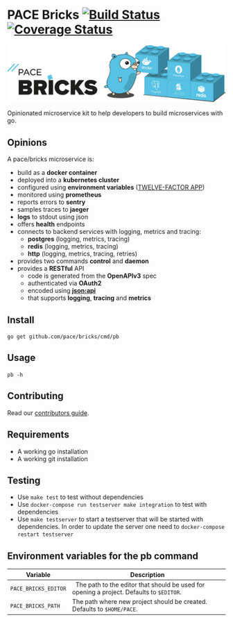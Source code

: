 # PACE Bricks [![Build Status](https://travis-ci.org/pace/bricks.svg?branch=master)](https://travis-ci.org/pace/bricks)  [![Coverage Status](https://coveralls.io/repos/github/pace/bricks/badge.svg?branch=master)](https://coveralls.io/github/pace/bricks?branch=master)

![](artwork/PACE-Bricks_Header_LightBackground.png)

Opinionated microservice kit to help developers to build microservices with go.

## Opinions

A pace/bricks microservice is:

* build as a **docker container**
* deployed into a **kubernetes cluster**
* configured using **environment variables** ([TWELVE-FACTOR APP](https://12factor.net/))
* monitored using **prometheus**
* reports errors to **sentry**
* samples traces to **jaeger**
* **logs** to stdout using json
* offers **health** endpoints
* connects to backend services with logging, metrics and tracing:
  * **postgres** (logging, metrics, tracing)
  * **redis** (logging, metrics, tracing)
  * **http** (logging, metrics, tracing, retries)
* provides two commands **control** and **daemon**
* provides a **RESTful** API
  * code is generated from the **OpenAPIv3** spec
  * authenticated via **OAuth2**
  * encoded using **[json:api](https://jsonapi.org/)**
  * that supports **logging**, **tracing** and **metrics**

## Install

    go get github.com/pace/bricks/cmd/pb

## Usage

    pb -h

## Contributing
 
Read our [contributors guide](CONTRIBUTING.md).


## Requirements

* A working go installation
* A working git installation

## Testing

* Use `make test` to test without dependencies
* Use `docker-compose run testserver make integration` to test with dependencies
* Use `make testserver` to start a testserver that will be started with dependencies. In order to update the server one need to `docker-compose restart testserver`

## Environment variables for the pb command

| Variable | Description |
|-|-|
| `PACE_BRICKS_EDITOR` |  The path to the editor that should be used for opening a project. Defaults to `$EDITOR`. |
| `PACE_BRICKS_PATH` | The path where new project should be created. Defaults to `$HOME/PACE`. |
